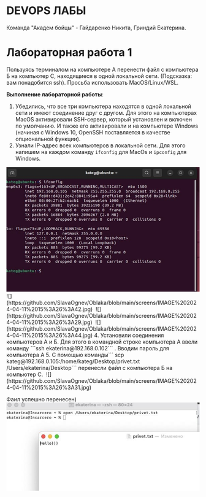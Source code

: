 # DEVOPS ЛАБЫ
Команда "Академ бойцы" - Гайдаренко Никита, Гриндий Екатерина.

# Лабораторная работа 1

Пользуясь терминалом на компьютере А перенести файл с компьютера Б на компьютер С, находящиеся в одной локальной сети. (Подсказка: вам понадобится ssh). Просьба использовать MacOS/Linux/WSL.

**Выполнение лабораторной работы**:

1. Убедились, что все три компьютера находятся в одной локальной сети и имеют соединение друг с другом. Для этого на компьютерах MacOS активировали SSH-сервер, который установлен и включен по умолчанию. И также его активировали и на компьютере Windows (начиная с Windows 10, OpenSSH поставляется в качестве опциональной функции).
2. Узнали IP-адрес всех компьютеров в локальной сети. Для этого напишем на каждом команду ```ifconfig``` для MacOs и ```ipconfig``` для Windows.
<img src="https://github.com/SlavaOgnev/Oblaka/blob/main/screens/IMAGE%202024-04-11%2015%3A26%3A42.jpg">
![](https://github.com/SlavaOgnev/Oblaka/blob/main/screens/IMAGE%202024-04-11%2015%3A26%3A42.jpg)
<img scr="https://github.com/SlavaOgnev/Oblaka/blob/main/screens/IMAGE%202024-04-11%2015%3A26%3A29.jpg">
![](https://github.com/SlavaOgnev/Oblaka/blob/main/screens/IMAGE%202024-04-11%2015%3A26%3A29.jpg)
<img scr="https://github.com/SlavaOgnev/Oblaka/blob/main/screens/IMAGE%202024-04-11%2015%3A26%3A44.jpg">
![](https://github.com/SlavaOgnev/Oblaka/blob/main/screens/IMAGE%202024-04-11%2015%3A26%3A44.jpg)
4. Установили соединения компьютеров А и Б. Для этого в командной строке компьютера А ввели команду ```ssh ekaterina@192.168.0.102``` . Вводим пароль для компьютера А
5. С помощью команды``` scp kateg@192.168.0.105:/home/kateg/Desktop/privet.txt /Users/ekaterina/Desktop``` перенесли файл с компьютера Б на компьютер С.
<img scr="https://github.com/SlavaOgnev/Oblaka/blob/main/screens/IMAGE%202024-04-11%2015%3A26%3A31.jpg">
![](https://github.com/SlavaOgnev/Oblaka/blob/main/screens/IMAGE%202024-04-11%2015%3A26%3A31.jpg)

Фаил успешно перенесен)
<img scr="https://github.com/SlavaOgnev/Oblaka/blob/main/screens/IMAGE%202024-04-11%2015%3A26%3A46.jpg">
![](https://github.com/SlavaOgnev/Oblaka/blob/main/screens/IMAGE%202024-04-11%2015%3A26%3A46.jpg)
